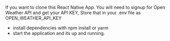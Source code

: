 If you want to clone this React Native App.
You will need to signup for Open Weather API and get your API KEY,
Store that in your .env file as OPEN_WEATHER_API_KEY

- install dependencies with npm install or yarm
- start the application and its up and running.
